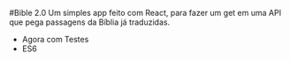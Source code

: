 #Bible 2.0
Um simples app feito com React, para fazer um get em uma API que pega passagens da Bíblia já traduzidas.

* Agora com Testes
* ES6
